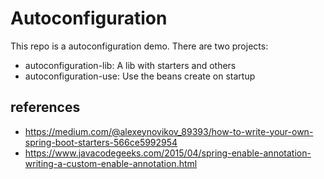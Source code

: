 # Autoconfiguration

This repo is a autoconfiguration demo. There are two projects:

- autoconfiguration-lib: A lib with starters and others
- autoconfiguration-use: Use the beans create on startup


## references
- https://medium.com/@alexeynovikov_89393/how-to-write-your-own-spring-boot-starters-566ce5992954
- https://www.javacodegeeks.com/2015/04/spring-enable-annotation-writing-a-custom-enable-annotation.html

